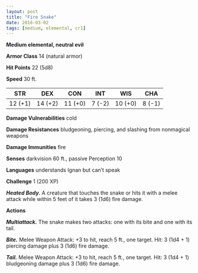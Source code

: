 ```yaml
---
layout: post
title: "Fire Snake"
date: 2016-03-02
tags: [medium, elemental, cr1]
---
```


**Medium elemental, neutral evil**

**Armor Class** 14 (natural armor)

**Hit Points** 22 (5d8)

**Speed** 30 ft.

|   STR   |   DEX   |   CON   |   INT   |   WIS   |   CHA   |
|:-----:|:-----:|:-----:|:-----:|:-----:|:-----:|
| 12 (+1) | 14 (+2) | 11 (+0) | 7 (-2) | 10 (+0) | 8 (-1) |

**Damage Vulnerabilities** cold

**Damage Resistances** bludgeoning, piercing, and slashing from nonmagical weapons

**Damage Immunities** fire

**Senses** darkvision 60 ft., passive Perception 10

**Languages** understands Ignan but can’t speak

**Challenge** 1 (200 XP)

***Heated Body.*** A creature that touches the snake or hits it with a melee attack while within 5 feet of it takes 3 (1d6) fire damage.

**Actions**

***Multiattack.*** The snake makes two attacks: one with its bite and one with its tail.

***Bite.*** Melee Weapon Attack: +3 to hit, reach 5 ft., one target. Hit: 3 (1d4 + 1) piercing damage plus 3 (1d6) fire damage.

***Tail.*** Melee Weapon Attack: +3 to hit, reach 5 ft., one target. Hit: 3 (1d4 + 1) bludgeoning damage plus 3 (1d6) fire damage.
